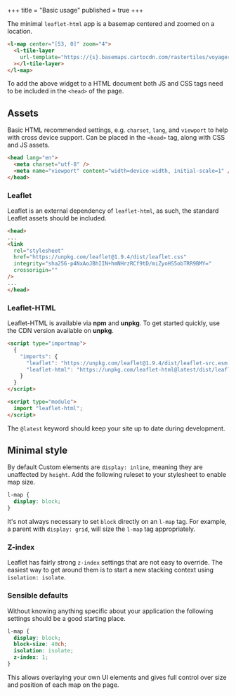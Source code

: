+++
title = "Basic usage"
published = true
+++

The minimal `leaflet-html` app is a basemap centered and zoomed on a location.

```html
<l-map center="[53, 0]" zoom="4">
  <l-tile-layer
    url-template="https://{s}.basemaps.cartocdn.com/rastertiles/voyager/{z}/{x}/{y}{r}.png"
  ></l-tile-layer>
</l-map>
```

<l-map center="[53, 0]" zoom="4">
  <l-tile-layer
    url-template="https://{s}.basemaps.cartocdn.com/rastertiles/voyager/{z}/{x}/{y}{r}.png"
  ></l-tile-layer>
</l-map>

To add the above widget to a HTML document both JS and CSS tags need to be included in the `<head>` of the page.

## Assets

Basic HTML recommended settings, e.g. `charset`, `lang`, and `viewport` to help with cross device support.
Can be placed in the `<head>` tag, along with CSS and JS assets.

```html
<head lang="en">
  <meta charset="utf-8" />
  <meta name="viewport" content="width=device-width, initial-scale=1" />
</head>
```

### Leaflet

Leaflet is an external dependency of `leaflet-html`, as such,
the standard Leaflet assets should be included.

```html
<head>
...
<link
  rel="stylesheet"
  href="https://unpkg.com/leaflet@1.9.4/dist/leaflet.css"
  integrity="sha256-p4NxAoJBhIIN+hmNHrzRCf9tD/miZyoHS5obTRR9BMY="
  crossorigin=""
/>
...
</head>
```

### Leaflet-HTML

Leaflet-HTML is available via **npm** and **unpkg**.
To get started quickly, use the CDN version available on **unpkg**.

```html
<script type="importmap">
  {
    "imports": {
      "leaflet": "https://unpkg.com/leaflet@1.9.4/dist/leaflet-src.esm.js",
      "leaflet-html": "https://unpkg.com/leaflet-html@latest/dist/leaflet-html.js"
    }
  }
</script>
```

```html
<script type="module">
  import "leaflet-html";
</script>
```

The `@latest` keyword should keep your site up to date during development.

## Minimal style

By default Custom elements are `display: inline`,
meaning they are unaffected by `height`.
Add the following ruleset to your stylesheet to enable map size.

```css
l-map {
  display: block;
}
```

It's not always necessary to set `block` directly on an `l-map` tag.
For example, a parent with `display: grid`, will size the `l-map` tag appropriately.

### Z-index

Leaflet has fairly strong `z-index` settings that are not easy to override.
The easiest way to get around them is to start a new stacking context using `isolation: isolate`.

### Sensible defaults

Without knowing anything specific about your application the following settings should be a good starting place.

```css
l-map {
  display: block;
  block-size: 40ch;
  isolation: isolate;
  z-index: 1;
}
```

This allows overlaying your own UI elements and gives full control over size and position of each map on the page.
